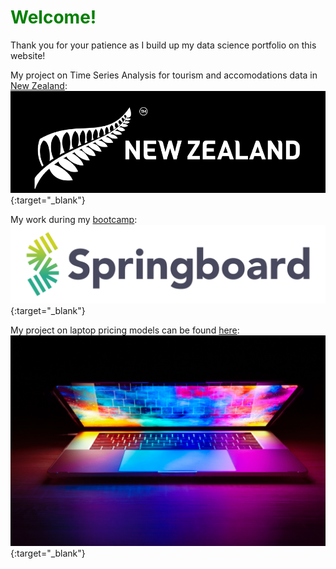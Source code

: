 <style>
  h1 {
  color: green;
  }
</style>
<h1> Welcome! </h1>
Thank you for your patience as I build up my data science portfolio on this website! 

My project on Time Series Analysis for tourism and accomodations data in [New Zealand](https://github.com/naturesbless/Tourism-Forecasting):
[![New Zealand Banner](/photos/new_zealand_banner.png)](https://github.com/naturesbless/Tourism-Forecasting){:target="_blank"}


My work during my [bootcamp](https://github.com/naturesbless/SpringboardMay2022):
[![Springboard Logo](/photos/Springboard-logo-dark.jpg)](https://github.com/naturesbless/SpringboardMay2022){:target="_blank"}


My project on laptop pricing models can be found [here](https://github.com/naturesbless/LaptopPriceModeling):
[![Laptop Price Model](/photos/laptop_images.jpg)](https://github.com/naturesbless/LaptopPriceModeling){:target="_blank"}

<!-- ### Markdown

Markdown is a lightweight and easy-to-use syntax for styling your writing. It includes conventions for

```markdown
Syntax highlighted code block

# Header 1
## Header 2
### Header 3

- Bulleted
- List

1. Numbered
2. List

**Bold** and _Italic_ and `Code` text

[Link](url) and ![Image](src)
```

For more details see [Basic writing and formatting syntax](https://docs.github.com/en/github/writing-on-github/getting-started-with-writing-and-formatting-on-github/basic-writing-and-formatting-syntax).

### Jekyll Themes

Your Pages site will use the layout and styles from the Jekyll theme you have selected in your [repository settings](https://github.com/naturesbless/naturesbless.github.io/settings/pages). The name of this theme is saved in the Jekyll `_config.yml` configuration file.

### Support or Contact

Having trouble with Pages? Check out our [documentation](https://docs.github.com/categories/github-pages-basics/) or [contact support](https://support.github.com/contact) and we’ll help you sort it out. --> 
